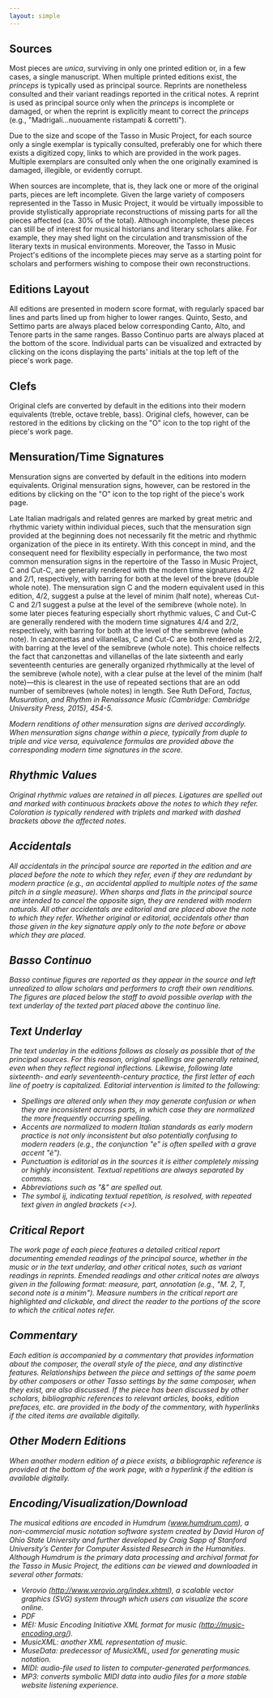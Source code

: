 ```yaml
---
layout: simple
---
```


## **Sources**
Most pieces are _unica_, surviving in only one printed edition or, in a few cases, a single manuscript. When multiple printed editions exist, the _princeps_ is typically used as principal source. Reprints are nonetheless consulted and their variant readings reported in the critical notes. A reprint is used as principal source only when the _princeps_ is incomplete or damaged, or when the reprint is explicitly meant to correct the _princeps_ (e.g., "Madrigali...nuouamente ristampati & corretti"). 

Due to the size and scope of the Tasso in Music Project, for each source only a single exemplar is typically consulted, preferably one for which there exists a digitized copy, links to which are provided in the work pages. Multiple exemplars are consulted only when the one originally examined is damaged, illegible, or evidently corrupt. 

When sources are incomplete, that is, they lack one or more of the original parts, pieces are left incomplete. Given the large variety of composers represented in the Tasso in Music Project, it would be virtually impossible to provide stylistically appropriate reconstructions of missing parts for all the pieces affected (ca. 30% of the total). Although incomplete, these pieces can still be of interest for musical historians and literary scholars alike. For example, they may shed light on the circulation and transmission of the literary texts in musical environments. Moreover, the Tasso in Music Project's editions of the incomplete pieces may serve as a starting point for scholars and performers wishing to compose their own reconstructions. 

## **Editions Layout**
All editions are presented in modern score format, with regularly spaced bar lines and parts lined up from higher to lower ranges. Quinto, Sesto, and Settimo parts are always placed below corresponding Canto, Alto, and Tenore parts in the same ranges. Basso Continuo parts are always placed at the bottom of the score. Individual parts can be visualized and extracted by clicking on the icons displaying the parts' initials at the top left of the piece's work page.

## **Clefs**
Original clefs are converted by default in the editions into their modern equivalents (treble, octave treble, bass). Original clefs, however, can be restored in the editions by clicking on the "O" icon to the top right of the piece's work page.

## **Mensuration/Time Signatures**
Mensuration signs are converted by default in the editions into modern equivalents. Original mensuration signs, however, can be restored in the editions by clicking on the "O" icon to the top right of the piece's work page.

Late Italian madrigals and related genres are marked by great metric and rhythmic variety within individual pieces, such that the mensuration sign provided at the beginning does not necessarily fit the metric and rhythmic organization of the piece in its entirety. With this concept in mind, and the consequent need for flexibility especially in performance, the two most common mensuration signs in the repertoire of the Tasso in Music Project, <span class="mensuration">C</span> and <span class="mensuration">Cut-C</span>, are generally rendered with the modern time signatures 4/2 and 2/1, respectively, with barring for both at the level of the breve (double whole note). The mensuration sign <span class="mensuration">C</span> and the modern equivalent used in this edition, 4/2, suggest a pulse at the level of minim (half note), whereas <span class="mensuration">Cut-C</span> and 2/1 suggest a pulse at the level of the semibreve (whole note). In some later pieces featuring especially short rhythmic values, <span class="mensuration">C</span> and <span class="mensuration">Cut-C</span> are generally rendered with the modern time signatures 4/4 and 2/2, respectively, with barring for both at the level of the semibreve (whole note). In canzonettas and villanellas, C and Cut-C are both rendered as 2/2, with barring at the level of the semibreve (whole note). This choice relfects the fact that canzonettas and villanellas of the late sixteenth and early seventeenth centuries are generally organized rhythmically at the level of the semibreve (whole note), with a clear pulse at the level of the minim (half note)—this is clearest in the use of repeated sections that are an odd number of semibreves (whole notes) in length. See Ruth DeFord, <i>Tactus, Musuration, and Rhythm in Renaissance Music (Cambridge: Cambridge University Press, 2015), 454-5.

Modern renditions of other mensuration signs are derived accordingly. When mensuration signs change within a piece, typically from duple to triple and vice versa, equivalence formulas are provided above the corresponding modern time signatures in the score. 

## **Rhythmic Values**
Original rhythmic values are retained in all pieces. Ligatures are spelled out and marked with continuous brackets above the notes to which they refer. Coloration is typically rendered with triplets and marked with dashed brackets above the affected notes.

## **Accidentals**
All accidentals in the principal source are reported in the edition and are placed before the note to which they refer, even if they are redundant by modern practice (e.g., an accidental applied to multiple notes of the same pitch in a single measure). When sharps and flats in the principal source are intended to cancel the opposite sign, they are rendered with modern naturals. All other accidentals are editorial and are placed above the note to which they refer. Whether original or editorial, accidentals other than those given in the key signature apply only to the note before or above which they are placed. 

## **Basso Continuo**
Basso continue figures are reported as they appear in the source and left unrealized to allow scholars and performers to craft their own renditions. The figures are placed below the staff to avoid possible overlap with the text underlay of the texted part placed above the continuo line.

## **Text Underlay**
The text underlay in the editions follows as closely as possible that of the principal sources. For this reason, original spellings are generally retained, even when they reflect regional inflections. Likewise, following late sixteenth- and early seventeenth-century practice, the first letter of each line of poetry is capitalized. Editorial intervention is limited to the following:

- Spellings are altered only when they may generate confusion or when they are inconsistent across parts, in which case they are normalized the more frequently occurring spelling.
- Accents are normalized to modern Italian standards as early modern practice is not only inconsistent but also potentially confusing to modern readers (e.g., the conjunction "e" is often spelled with a grave accent "è").
- Punctuation is editorial as in the sources it is either completely missing or highly inconsistent. Textual repetitions are always separated by commas.
- Abbreviations such as "&" are spelled out.
- The symbol _ij_, indicating textual repetition, is resolved, with repeated text given in angled brackets (<>).  

## **Critical Report**
The work page of each piece features a detailed critical report documenting emended readings of the principal source, whether in the music or in the text underlay, and other critical notes, such as variant readings in reprints. Emended readings and other critical notes are always given in the following format: measure, part, annotation (e.g., "M. 2, T, second note is a minim"). Measure numbers in the critical report are highlighted and clickable, and direct the reader to the portions of the score to which the critical notes refer.

## **Commentary**
Each edition is accompanied by a commentary that provides information about the composer, the overall style of the piece, and any distinctive features. Relationships between the piece and settings of the same poem by other composers or other Tasso settings by the same composer, when they exist, are also discussed. If the piece has been discussed by other scholars, bibliographic references to relevant articles, books, edition prefaces, etc. are provided in the body of the commentary, with hyperlinks if the cited items are available digitally.

## **Other Modern Editions**
When another modern edition of a piece exists, a bibliographic reference is provided at the bottom of the work page, with a hyperlink if the edition is available digitally.

## **Encoding/Visualization/Download**
The musical editions are encoded in Humdrum (www.humdrum.com), a non-commercial music notation software system created by David Huron of Ohio State University and further developed by Craig Sapp of Stanford University’s Center for Computer Assisted Research in the Humanities. Although Humdrum is the primary data processing and archival format for the Tasso in Music Project, the editions can be viewed and downloaded in several other formats:
- Verovio (http://www.verovio.org/index.xhtml), a scalable vector graphics (SVG) system through which users can visualize the score online.
- PDF
- MEI: Music Encoding Initiative XML format for music (http://music-encoding.org/).
- MusicXML: another XML representation of music.
- MuseData: predecessor of MusicXML, used for generating music notation.
- MIDI: audio-file used to listen to computer-generated performances.
- MP3: converts symbolic MIDI data into audio files for a more stable website listening experience.
